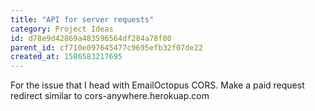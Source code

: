 ```yaml
---
title: "API for server requests"
category: Project Ideas
id: d78e9d42869a483596564df284a78f80
parent_id: cf710e097645477c9695efb32f07de22
created_at: 1586583217695
---
```


For the issue that I head with EmailOctopus CORS. Make a paid request redirect similar to cors-anywhere.herokuap.com

                